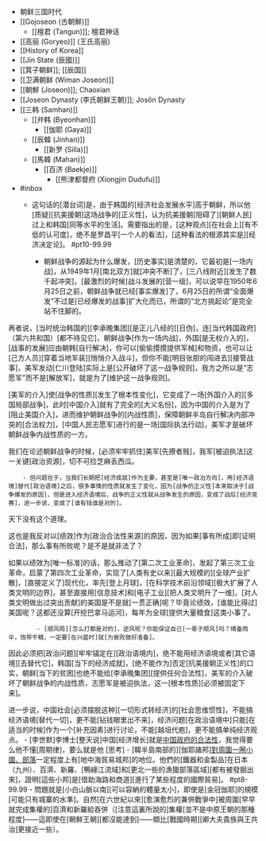 - 朝鲜三国时代
- [[Gojoseon (古朝鮮)]]
    - [[檀君 (Tangun)]]; 檀君神话
- [[高丽 (Goryeo)]] (王氏高丽)
- [[History of Korea]]
- [[Jin State (辰國)]]
- [[箕子朝鲜]]; [[辰国]]
- [[卫满朝鲜 (Wiman Joseon)]]
- [[朝鮮 (Joseon)]]; Chaoxian
- [[Joseon Dynasty (李氏朝鲜王朝)]]; Josŏn Dynasty
- [[三韩 (Samhan)]]
    - [[弁韩 (Byeonhan)]]
        - [[伽耶 (Gaya)]]
    - [[辰韓 (Jinhan)]]
        - [[新罗 (Silla)]]
    - [[馬韓 (Mahan)]]
        - [[百济 (Baekje)]]
            - [[熊津都督府 (Xiongjin Dudufu)]]
- #inbox
    - 这句话的[潜台词]是，由于韩国的[经济社会发展水平]高于朝鲜，所以他[质疑][抗美援朝]这场战争的[正义性]，认为抗美援朝[阻碍了][朝鲜人民]过上和韩国[同等水平的生活]。需要指出的是，[这种观点][在社会上][有不低的认可度]，绝不是罗昌平[一个人的看法]，[这种看法的根源其实是][经济决定论]。 #pt10-99.99


        - 朝鲜战争的源起为什么爆发，[历史事实]是清楚的，它最初是[一场内战]，从1949年1月[南北双方]就[冲突不断]了，[三八线附近][发生了数千起冲突]，[最激烈的时候]战斗发展的[营一级]，可以说早在1950年6月25日之前，朝鲜战争就已经[事实爆发]了，6月25日的所谓“全面爆发”不过是[已经爆发的战事]扩大化而已，所谓的“北方挑起论”是完全站不住脚的。

再者说，[当时统治韩国的][李承晚集团][是正儿八经的][日伪]，连[当代韩国政府]（第六共和国）[都不待见它]，朝鲜战争[作为一场内战]，外国[是无权介入的]，[战事的发展]应由朝韩[自行解决]，你可以[偷偷摸摸提供军械]和物资，也可以让[己方人员][穿着当地军装][悄悄介入战斗]，但你不能[明目张胆的闯进去][接管战事]，美军发动[仁川登陆]实际上是[公开破坏了这一战争规则]，我方之所以是“志愿军”而不是[解放军]，就是为了[维护这一战争规则]。

[美军的介入]使[战争的性质][发生了根本性变化]，它变成了一场[外国介入的][多国局部战争]，此时[中国介入]就有了完全的[大义名份]，因为中国的介入是为了[阻止美国介入]，进而维护朝鲜战争的[内战性质]，保障朝鲜半岛自行解决内部冲突的[合法权力]，[中国人民志愿军]进行的是一场[国际执法行动]，美军才是破坏朝鲜战争内战性质的一方。

我们在论述朝鲜战争的时候，[必须牢牢抓住]美军[先撩者贱]，我军[被迫执法]这一关键[政治资源]，切不可捡芝麻丢西瓜。


        - 但问题在于，当我们长期把[经济成就]作为主要，甚至是[唯一政治方向]，用[经济语境]替代[政治语境]之后，很多事情的性质就发生了变化，因为[战争的正义性]本来取决于[战争爆发的原因]，但是进入经济语境后，战争的正义性就从战争发生的原因，变成了战后[经济竞赛]，进一步说，变成了[谁有钱谁是对的]。

天下没有这个道理。

这也是我反对以[绩效]作为[政治合法性来源]的原因，因为如果[事有所成]即[证明合法]，那么事有所败呢？是不是就非法了？

如果以绩效为[唯一标准]的话，那么推动了[第二次工业革命]，发起了第三次工业革命，启蒙了第四次工业革命，实现了[人类有史以来][最大规模的][全球产业扩散]，[直接定义了]现代化，率先[登上月球]，[在科学技术前沿领域][极大扩展了人类文明的边界]，甚至直接用[信息技术]和[电子工业][把人类文明升了一维]，[对人类文明做出过突出贡献]的美国是不是就[一贯正确]呢？毕竟论绩效，[谁能比得过]美国呢？这都还没算[开挖巴拿马运河]，每年为全球[提供大量粮食]这类小事了。


            - [顺风局][怎么打都是对的]，逆风呢？你能保证自己[一辈子顺风]吗？晴备雨伞，饱带干粮，一定要[在兴盛时]就[为衰败做好准备]。

因此必须把[政治问题][牢牢锚定在][政治语境内]，绝不能用经济语境或者[其它语境][去替代它]，韩国[当下的经济成就]，[绝不能作为]否定[抗美援朝正义性]的口实，朝鲜[当下的贫困]也绝不能给[李承晚集团][提供任何合法性]，美军的介入破坏了朝鲜战争的内战性质，志愿军是被迫执法，这一[根本性质][必须被固定下来]。

进一步说，中国社会[必须摆脱这种][一切形式转经济]的[社会思维惯性]，不能搞经济语境[替代一切]，更不能[钻钱眼里出不来]，经济问题[在政治语境中]只能[在适当的时候]作为一个[补充因素]进行讨论，不能[越俎代庖]，更不能搞单纯经济观点。
        - [李世默]李博士[整天说]中国[经济增长]就是[中国政府的合法性](https://www.zhihu.com/question/491084605/answer/2159801207)，我觉得要么他不懂[周期律]，要么就是他 [思考]
    - [韓半島南部的][伽耶諸邦][對周圍一圈小國、部落](https://www.zhihu.com/question/541962242/answer/2680568514)一定程度上有[地中海貿易城邦]的地位。他們的[鐵器和金製品]在日本（九州）、百濟、新羅、[鴨綠江流域]和[更北一些的漁獵部落區域][都有被發掘出來]，證明[這些小邦]是[借助海路和商道][進行了某些程度的國際貿易]。 #pt8-99.99
        - 問題就是[小白山脈以南][可以容納的體量太小]，即使是[金冠伽耶]的規模[可能只有城寨的水準]。自然[在六世紀以來][愈演愈烈的兼併戰爭中]被周圍[早早就完成集權的]百濟和新羅給吞併（[注意這裏所說的]集權[並不是中原王朝的那種程度]——這即使在[朝鮮王朝][都沒能達到]——類比[戰國時期][卿大夫貴族與王共治]更接近一些）。
